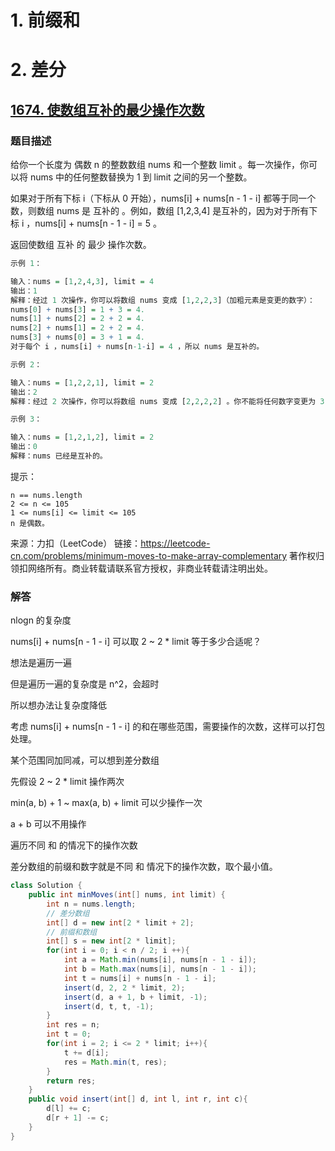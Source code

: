 # 1. 前缀和

# 2. 差分

## [1674. 使数组互补的最少操作次数](https://leetcode-cn.com/problems/minimum-moves-to-make-array-complementary/)

### 题目描述

给你一个长度为 偶数 n 的整数数组 nums 和一个整数 limit 。每一次操作，你可以将 nums 中的任何整数替换为 1 到 limit 之间的另一个整数。

如果对于所有下标 i（下标从 0 开始），nums[i] + nums[n - 1 - i] 都等于同一个数，则数组 nums 是 互补的 。例如，数组 [1,2,3,4] 是互补的，因为对于所有下标 i ，nums[i] + nums[n - 1 - i] = 5 。

返回使数组 互补 的 最少 操作次数。


```r
示例 1：

输入：nums = [1,2,4,3], limit = 4
输出：1
解释：经过 1 次操作，你可以将数组 nums 变成 [1,2,2,3]（加粗元素是变更的数字）：
nums[0] + nums[3] = 1 + 3 = 4.
nums[1] + nums[2] = 2 + 2 = 4.
nums[2] + nums[1] = 2 + 2 = 4.
nums[3] + nums[0] = 3 + 1 = 4.
对于每个 i ，nums[i] + nums[n-1-i] = 4 ，所以 nums 是互补的。

示例 2：

输入：nums = [1,2,2,1], limit = 2
输出：2
解释：经过 2 次操作，你可以将数组 nums 变成 [2,2,2,2] 。你不能将任何数字变更为 3 ，因为 3 > limit 。

示例 3：

输入：nums = [1,2,1,2], limit = 2
输出：0
解释：nums 已经是互补的。
```


提示：

    n == nums.length
    2 <= n <= 105
    1 <= nums[i] <= limit <= 105
    n 是偶数。

来源：力扣（LeetCode）
链接：https://leetcode-cn.com/problems/minimum-moves-to-make-array-complementary
著作权归领扣网络所有。商业转载请联系官方授权，非商业转载请注明出处。

### 解答

nlogn 的复杂度

nums[i] + nums[n - 1 - i] 可以取 2 ~ 2 * limit 等于多少合适呢？

想法是遍历一遍

但是遍历一遍的复杂度是 n^2，会超时

所以想办法让复杂度降低

考虑 nums[i] + nums[n - 1 - i] 的和在哪些范围，需要操作的次数，这样可以打包处理。

某个范围同加同减，可以想到差分数组

先假设 2 ~ 2 * limit 操作两次

min(a, b) + 1 ~ max(a, b) + limit 可以少操作一次

a + b 可以不用操作

遍历不同 和 的情况下的操作次数

差分数组的前缀和数字就是不同 和 情况下的操作次数，取个最小值。

```java
class Solution {
    public int minMoves(int[] nums, int limit) {
        int n = nums.length;
        // 差分数组
        int[] d = new int[2 * limit + 2];
        // 前缀和数组
        int[] s = new int[2 * limit];
        for(int i = 0; i < n / 2; i ++){
            int a = Math.min(nums[i], nums[n - 1 - i]);
            int b = Math.max(nums[i], nums[n - 1 - i]);
            int t = nums[i] + nums[n - 1 - i];
            insert(d, 2, 2 * limit, 2);
            insert(d, a + 1, b + limit, -1);
            insert(d, t, t, -1);
        }
        int res = n;
        int t = 0;
        for(int i = 2; i <= 2 * limit; i++){
            t += d[i];
            res = Math.min(t, res);
        }
        return res;
    }
    public void insert(int[] d, int l, int r, int c){
        d[l] += c;
        d[r + 1] -= c;
    }
}
```

